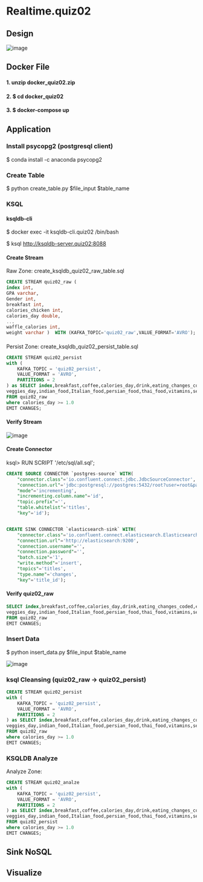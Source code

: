 # Realtime.quiz02
## Design
![image](https://user-images.githubusercontent.com/22583786/234248928-9f85ed83-529f-4227-9f2c-74a2b7255782.png)


## Docker File 
#### 1. unzip docker_quiz02.zip
#### 2. $ cd docker_quiz02
#### 3. $ docker-compose up

## Application
### Install psycopg2 (postgresql client)
$ conda install -c anaconda psycopg2

### Create Table
$ python create_table.py $file_input $table_name



### KSQL

#### ksqldb-cli
$ docker exec -it ksqldb-cli.quiz02 /bin/bash

$ ksql http://ksqldb-server.quiz02:8088

#### Create Stream
Raw Zone: create_ksqldb_quiz02_raw_table.sql
```sql
CREATE STREAM quiz02_raw (
index int,
GPA varchar,
Gender int,
breakfast int,
calories_chicken int,
calories_day double,
...
waffle_calories int,
weight varchar )  WITH (KAFKA_TOPIC='quiz02_raw',VALUE_FORMAT='AVRO');

```

####
Persist Zone: create_ksqldb_quiz02_persist_table.sql
```sql
CREATE STREAM quiz02_persist
with (
    KAFKA_TOPIC = 'quiz02_persist',
    VALUE_FORMAT = 'AVRO',
    PARTITIONS = 2
) as SELECT index,breakfast,coffee,calories_day,drink,eating_changes_coded,exercise,fries,soup,nutritional_check,employment,fav_food,income,sports,
veggies_day,indian_food,Italian_food,persian_food,thai_food,vitamins,self_perception_weight,weight
FROM quiz02_raw 
where calories_day >= 1.0
EMIT CHANGES;
```
#### Verify Stream
![image](https://user-images.githubusercontent.com/22583786/234232662-a1a9e051-1085-47fa-aeed-d2f7e0b24a5c.png)

#### Create Connector
ksql> RUN SCRIPT '/etc/sql/all.sql';
```sql
CREATE SOURCE CONNECTOR `postgres-source` WITH(
    "connector.class"='io.confluent.connect.jdbc.JdbcSourceConnector',
    "connection.url"='jdbc:postgresql://postgres:5432/root?user=root&password=secret',
    "mode"='incrementing',
    "incrementing.column.name"='id',
    "topic.prefix"='',
    "table.whitelist"='titles',
    "key"='id');


CREATE SINK CONNECTOR `elasticsearch-sink` WITH(
    "connector.class"='io.confluent.connect.elasticsearch.ElasticsearchSinkConnector',
    "connection.url"='http://elasticsearch:9200',
    "connection.username"='',
    "connection.password"='',
    "batch.size"='1',
    "write.method"='insert',
    "topics"='titles',
    "type.name"='changes',
    "key"='title_id');

```



#### Verify quiz02_raw
```sql
SELECT index,breakfast,coffee,calories_day,drink,eating_changes_coded,exercise,fries,soup,nutritional_check,employment,fav_food,income,sports,
veggies_day,indian_food,Italian_food,persian_food,thai_food,vitamins,self_perception_weight,weight
FROM quiz02_raw
EMIT CHANGES;
```

### Insert Data
$ python insert_data.py  $file_input $table_name

![image](https://user-images.githubusercontent.com/22583786/234234015-1e851d7f-7697-4657-a6b4-d8cb5b12069a.png)


### ksql Cleansing (quiz02_raw -> quiz02_persist)
```sql
CREATE STREAM quiz02_persist
with (
    KAFKA_TOPIC = 'quiz02_persist',
    VALUE_FORMAT = 'AVRO',
    PARTITIONS = 2
) as SELECT index,breakfast,coffee,calories_day,drink,eating_changes_coded,exercise,fries,soup,nutritional_check,employment,fav_food,income,sports,
veggies_day,indian_food,Italian_food,persian_food,thai_food,vitamins,self_perception_weight,weight
FROM quiz02_raw 
where calories_day >= 1.0
EMIT CHANGES;
```



### KSQLDB Analyze
Analyze Zone:
```sql
CREATE STREAM quiz02_analze
with (
    KAFKA_TOPIC = 'quiz02_persist',
    VALUE_FORMAT = 'AVRO',
    PARTITIONS = 2
) as SELECT index,breakfast,coffee,calories_day,drink,eating_changes_coded,exercise,fries,soup,nutritional_check,employment,fav_food,income,sports,
veggies_day,indian_food,Italian_food,persian_food,thai_food,vitamins,self_perception_weight,weight
FROM quiz02_persist 
where calories_day >= 1.0
EMIT CHANGES;
```

## Sink NoSQL

## Visualize
